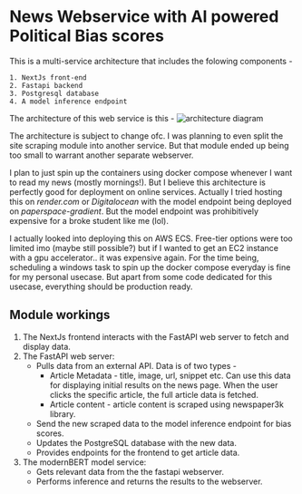 # News Webservice with AI powered Political Bias scores
This is a multi-service architecture that includes the folowing components -

    1. NextJs front-end
    2. Fastapi backend
    3. Postgresql database
    4. A model inference endpoint

The architecture of this web service is this -
![architecture diagram](<Webapp architecture mockup.pn>)

The architecture is subject to change ofc. I was planning to even split the site scraping module into another service. But that module ended up being too small to warrant another separate webserver.

I plan to just spin up the containers using docker compose whenever I want to read my news (mostly mornings!). But I believe this architecture is perfectly good for deployment on online services. Actually I tried hosting this on *render.com* or *Digitalocean* with the model endpoint being deployed on *paperspace-gradient*. But the model endpoint was prohibitively expensive for a broke student like me (lol).

I actually looked into deploying this on AWS ECS. Free-tier options were too limited imo (maybe still possible?) but if I wanted to get an EC2 instance with a gpu accelerator.. it was expensive again. For the time being, scheduling a windows task to spin up the docker compose everyday is fine for my personal usecase. But apart from some code dedicated for this usecase, everything should be production ready.

## Module workings

1. The NextJs frontend interacts with the FastAPI web server to fetch and display data.
2. The FastAPI web server:
   - Pulls data from an external API. Data is of two types - 
     - Article Metadata - title, image, url, snippet etc. Can use this data for displaying initial results on the news page. When the user clicks the specific article, the full article data is fetched.
     - Article content - article content is scraped using newspaper3k library.
   - Send the new scraped data to the model inference endpoint for bias scores.
   - Updates the PostgreSQL database with the new data.
   - Provides endpoints for the frontend to get article data.
3. The modernBERT model service:
   - Gets relevant data from the the fastapi webserver.
   - Performs inference and returns the results to the webserver.

